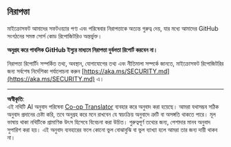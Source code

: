 <!--
CO_OP_TRANSLATOR_METADATA:
{
  "original_hash": "7229f7490ea61a04330b79651ac4d37e",
  "translation_date": "2025-09-09T19:00:51+00:00",
  "source_file": "SECURITY.md",
  "language_code": "bn"
}
-->
## নিরাপত্তা

মাইক্রোসফট আমাদের সফটওয়্যার পণ্য এবং পরিষেবার নিরাপত্তাকে অত্যন্ত গুরুত্ব দেয়, যার মধ্যে আমাদের GitHub সংগঠনের সমস্ত সোর্স কোড রিপোজিটরিও অন্তর্ভুক্ত।

**অনুগ্রহ করে পাবলিক GitHub ইস্যুর মাধ্যমে নিরাপত্তা দুর্বলতা রিপোর্ট করবেন না।**

নিরাপত্তা রিপোর্টিং সম্পর্কিত তথ্য, অবস্থান, যোগাযোগের তথ্য এবং নীতিমালা সম্পর্কে জানতে, মাইক্রোসফট রিপোজিটরির জন্য সর্বশেষ নির্দেশিকা পর্যালোচনা করুন [https://aka.ms/SECURITY.md](https://aka.ms/SECURITY.md) এ।

---

**অস্বীকৃতি**:  
এই নথিটি AI অনুবাদ পরিষেবা [Co-op Translator](https://github.com/Azure/co-op-translator) ব্যবহার করে অনুবাদ করা হয়েছে। আমরা যথাসম্ভব সঠিক অনুবাদ প্রদানের চেষ্টা করি, তবে অনুগ্রহ করে মনে রাখবেন যে স্বয়ংক্রিয় অনুবাদে ত্রুটি বা অসঙ্গতি থাকতে পারে। মূল ভাষায় থাকা নথিটিকে প্রামাণিক উৎস হিসেবে বিবেচনা করা উচিত। গুরুত্বপূর্ণ তথ্যের জন্য, পেশাদার মানব অনুবাদ সুপারিশ করা হয়। এই অনুবাদ ব্যবহারের ফলে কোনো ভুল বোঝাবুঝি বা ভুল ব্যাখ্যা হলে আমরা তার জন্য দায়ী থাকব না।